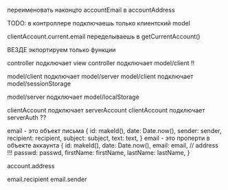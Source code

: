переименовать наконцто accountEmail в accountAddress

TODO: в контроллере подключаешь только клиентский model

clientAccount.current.email переделываешь в getCurrentAccount()

ВЕЗДЕ экпортируем только функции

controller подключает view
controller подключает model/client !!

model/client подключает model/server
model/client подключает model/sessionStorage

model/server подключает model/localStorage

clientAccount подключает serverAccount
clientAccount подключает serverAuth ??

email - это объект письма
{
id: makeId(),
date: Date.now(),
sender: sender,
recipient: recipient,
subject: subject,
text: text,
}
email - это проперти в объекте аккаунта
{
id: makeId(),
date: Date.now(),
email: email, // address !!!
passwd: passwd,
firstName: firstName,
lastName: lastName,
}

account.address

email.recipient
email.sender
